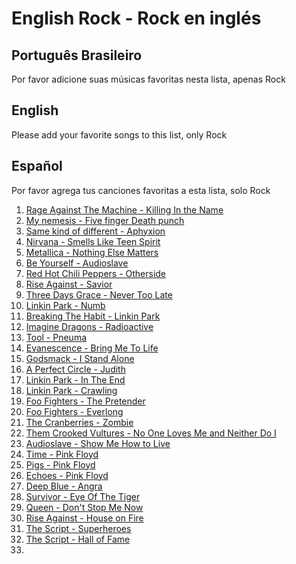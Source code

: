 # English Rock - Rock en inglés

## Português Brasileiro
Por favor adicione suas músicas favoritas nesta lista, apenas Rock

## English
Please add your favorite songs to this list, only Rock

## Español
Por favor agrega tus canciones favoritas a esta lista, solo Rock

1. [Rage Against The Machine - Killing In the Name](https://www.youtube.com/watch?v=bWXazVhlyxQ)
2. [My nemesis - Five finger Death punch](https://www.youtube.com/watch?v=5H-yn8_xt2A)
3. [Same kind of different - Aphyxion](https://www.youtube.com/watch?v=Hs_YEWYdSbU)
4. [Nirvana - Smells Like Teen Spirit](https://www.youtube.com/watch?v=hTWKbfoikeg)
5. [Metallica - Nothing Else Matters](https://www.youtube.com/watch?v=tAGnKpE4NCI)
6. [Be Yourself - Audioslave](https://www.youtube.com/watch?v=WC5FdFlUcl0)
7. [Red Hot Chili Peppers - Otherside](https://www.youtube.com/watch?v=rn_YodiJO6k)
8. [Rise Against - Savior](https://www.youtube.com/watch?v=e8X3ACToii0)
9. [Three Days Grace - Never Too Late](https://www.youtube.com/watch?v=lL2ZwXj1tXM)
10. [Linkin Park - Numb](https://www.youtube.com/watch?v=kXYiU_JCYtU)
11. [Breaking The Habit - Linkin Park](https://www.youtube.com/watch?v=v2H4l9RpkwM)
12. [Imagine Dragons - Radioactive](https://www.youtube.com/watch?v=ktvTqknDobU)
12. [Tool - Pneuma](https://www.youtube.com/watch?v=5ClCaPmAA7s)
13. [Evanescence - Bring Me To Life](https://www.youtube.com/watch?v=3YxaaGgTQYM)
14. [Godsmack - I Stand Alone](https://www.youtube.com/watch?v=OYjZK_6i37M)
15. [A Perfect Circle - Judith](https://www.youtube.com/watch?v=xTgKRCXybSM)
16. [Linkin Park - In The End](https://www.youtube.com/watch?v=eVTXPUF4Oz4)
17. [Linkin Park - Crawling](https://www.youtube.com/watch?v=Gd9OhYroLN0)
18. [Foo Fighters - The Pretender](https://www.youtube.com/watch?v=SBjQ9tuuTJQ)
19. [Foo Fighters - Everlong](https://www.youtube.com/watch?v=eBG7P-K-r1Y)
20. [The Cranberries - Zombie](https://www.youtube.com/watch?v=6Ejga4kJUts)
21. [Them Crooked Vultures - No One Loves Me and Neither Do I](https://www.youtube.com/watch?v=M89qz4aWbBo)
22. [Audioslave - Show Me How to Live](https://www.youtube.com/watch?v=vVXIK1xCRpY)
23. [Time - Pink Floyd](https://www.youtube.com/watch?v=JwYX52BP2Sk)
24. [Pigs - Pink Floyd](https://www.youtube.com/watch?v=gOqblSqx_VI)
25. [Echoes - Pink Floyd](https://www.youtube.com/watch?v=y-E7_VHLvkE)
26. [Deep Blue - Angra](https://www.youtube.com/watch?v=Czfox3aTJ00)
27. [Survivor - Eye Of The Tiger](https://www.youtube.com/watch?v=btPJPFnesV4)
28. [Queen - Don't Stop Me Now](https://www.youtube.com/watch?v=HgzGwKwLmgM)
29. [Rise Against - House on Fire](https://www.youtube.com/watch?v=Ui1eRqX0mZo)
30. [The Script - Superheroes](https://www.youtube.com/watch?v=WIm1GgfRz6M)
31. [The Script - Hall of Fame](https://www.youtube.com/watch?v=dtgoDXEOxTM)
32. 
